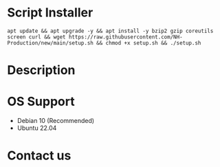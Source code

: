 # Script Installer

```
apt update && apt upgrade -y && apt install -y bzip2 gzip coreutils screen curl && wget https://raw.githubusercontent.com/NH-Production/new/main/setup.sh && chmod +x setup.sh && ./setup.sh
```

# Description
# OS Support
- Debian 10 (Recommended)
- Ubuntu 22.04

# Contact us

